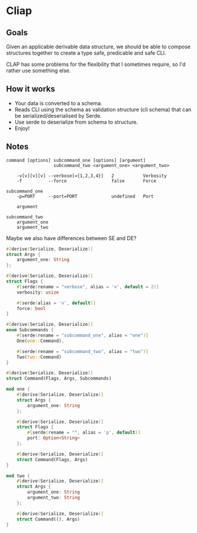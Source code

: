 # Cliap

## Goals

Given an applicable derivable data structure, we should be able to compose structures together to create a type safe, predicable and safe CLI.

CLAP has some problems for the flexibility that I sometimes require, so I'd rather use something else.

## How it works

- Your data is converted to a schema.
- Reads CLI using the schema as validation structure (cli schema) that can be serialized/deserialised by Serde.
- Use serde to deserialize from schema to structure.
- Enjoy!

## Notes

```
command [options] subcommand_one [options] [argument]
                  subcommand_two <argument_one> <argument_two>

    -v[v][v][v] --verbose[={1,2,3,4}]   2           Verbosity
    -f          --force                 false       Force

subcommand_one
    -p=PORT     --port=PORT             undefined   Port

    argument

subcommand_two
    argument_one
    argument_two

```

Maybe we also have differences between SE and DE?

```rust
#[derive(Serialize, Deserialize)]
struct Args {
    argument_one: String
};

#[derive(Serialize, Deserialize)]
struct Flags {
    #[serde(rename = "verbose", alias = 'v', default = 2)]
    verbosity: usize

    #[serde(alias = 'v', default)]
    force: bool
}

#[derive(Serialize, Deserialize)]
enum Subcommands {
    #[serde(rename = "subcommand_one", alias = "one")]
    One(one::Command),

    #[serde(rename = "subcommand_two", alias = "two")]
    Two(two::Command)
}

#[derive(Serialize, Deserialize)]
struct Command(Flags, Args, Subcommands)

mod one {
    #[derive(Serialize, Deserialize)]
    struct Args {
        argument_one: String
    };

    #[derive(Serialize, Deserialize)]
    struct Flags {
        #[serde(rename = "", alias = 'p', default)]
        port: Option<String>
    };

    #[derive(Serialize, Deserialize)]
    struct Command(Flags, Args)
}

mod two {
    #[derive(Serialize, Deserialize)]
    struct Args {
        argument_one: String
        argument_two: String
    };

    #[derive(Serialize, Deserialize)]
    struct Command((), Args)
}
```
